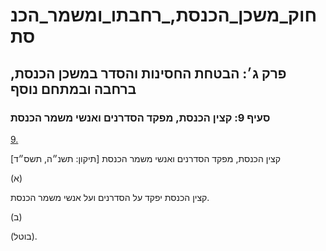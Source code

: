 # חוק_משכן_הכנסת,_רחבתו_ומשמר_הכנסת

## פרק ג׳: הבטחת החסינות והסדר במשכן הכנסת, ברחבה ובמתחם נוסף

### סעיף 9: קצין הכנסת, מפקד הסדרנים ואנשי משמר הכנסת

[9.](https://he.wikisource.org/wiki/חוק_משכן_הכנסת,_רחבתו_ומשמר_הכנסת#s_yp_9)

קצין הכנסת, מפקד הסדרנים ואנשי משמר הכנסת [תיקון: תשנ״ה, תשס״ד]

(א)

קצין הכנסת יפקד על הסדרנים ועל אנשי משמר הכנסת.

(ב)

(בוטל).